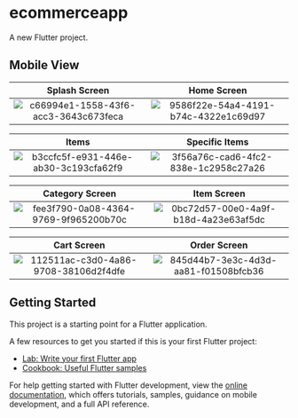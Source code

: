 # ecommerceapp

A new Flutter project.

## Mobile View


Splash Screen             |  Home Screen
:-------------------------:|:-------------------------:
![c66994e1-1558-43f6-acc3-3643c673feca](https://github.com/divyansh1511/RationWala/assets/75711789/1c217ff0-5569-424a-a231-1f4983fe46fb) | ![9586f22e-54a4-4191-b74c-4322e1c69d97](https://github.com/divyansh1511/RationWala/assets/75711789/c25df729-982d-4332-80bb-38671907b2f8)




Items              | Specific Items 
:-------------------------:|:-------------------------:
![b3ccfc5f-e931-446e-ab30-3c193cfa62f9](https://github.com/divyansh1511/RationWala/assets/75711789/d602f44a-989f-489b-96c8-d6efc2c6e57f) | ![3f56a76c-cad6-4fc2-838e-1c2958c27a26](https://github.com/divyansh1511/RationWala/assets/75711789/d52b6ae2-43af-4072-9071-ddf0ff47df93)




Category Screen              | Item Screen 
:-------------------------:|:-------------------------:
![fee3f790-0a08-4364-9769-9f965200b70c](https://github.com/divyansh1511/RationWala/assets/75711789/fefbd6bf-49b2-4813-acfc-f4e6a170ac4f) | ![0bc72d57-00e0-4a9f-b18d-4a23e63af5dc](https://github.com/divyansh1511/RationWala/assets/75711789/ac021d7c-b180-4c07-97ff-178c0fd24575)




Cart Screen              | Order Screen 
:-------------------------:|:-------------------------:
![112511ac-c3d0-4a86-9708-38106d2f4dfe](https://github.com/divyansh1511/RationWala/assets/75711789/5733f651-679e-4cd7-a41f-0c97f6c7af74) | ![845d44b7-3e3c-4d3d-aa81-f01508bfcb36](https://github.com/divyansh1511/RationWala/assets/75711789/a54d422d-fe81-4b25-808b-dcfc764d54a0)


## Getting Started

This project is a starting point for a Flutter application.

A few resources to get you started if this is your first Flutter project:

- [Lab: Write your first Flutter app](https://docs.flutter.dev/get-started/codelab)
- [Cookbook: Useful Flutter samples](https://docs.flutter.dev/cookbook)

For help getting started with Flutter development, view the
[online documentation](https://docs.flutter.dev/), which offers tutorials,
samples, guidance on mobile development, and a full API reference.
